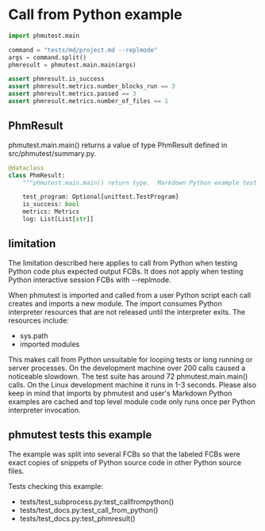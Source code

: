 # Call from Python example

```python
import phmutest.main
```

<!--phmutest-label call-from-python-->
```python
command = "tests/md/project.md --replmode"
args = command.split()
phmresult = phmutest.main.main(args)
```

```python
assert phmresult.is_success
assert phmresult.metrics.number_blocks_run == 3
assert phmresult.metrics.passed == 3
assert phmresult.metrics.number_of_files == 1
```

## PhmResult
phmutest.main.main() returns a value of type PhmResult
defined in src/phmutest/summary.py.

<!--phmutest-skip-->
<!--phmutest-label phmresult-->
```python
@dataclass
class PhmResult:
    """phmutest.main.main() return type.  Markdown Python example test results."""

    test_program: Optional[unittest.TestProgram]
    is_success: bool
    metrics: Metrics
    log: List[List[str]]
```

## limitation

The limitation described here applies to call from Python when
testing Python code plus expected output FCBs.
It does not apply when testing Python interactive session FCBs
with --replmode.

When phmutest is imported and called from a user Python script
each call creates and imports a new module.
The import consumes Python interpreter resources that are not released until the
interpreter exits. The resources include:

- sys.path
- imported modules

This makes call from Python unsuitable for looping tests or
long running or server processes.
On the development machine over 200 calls caused a noticeable slowdown.
The test suite has around 72 phmutest.main.main() calls.
On the Linux development machine it runs in 1-3 seconds.
Please also keep in mind that imports by phmutest and user's
Markdown Python examples are cached and top level module code
only runs once per Python interpreter invocation.

## phmutest tests this example

The example was split into several FCBs so that the labeled FCBs were
exact copies of snippets of Python source code in other Python
source files.

Tests checking this example:

- tests/test_subprocess.py:test_callfrompython()
- tests/test_docs.py:test_call_from_python()
- tests/test_docs.py:test_phmresult()


